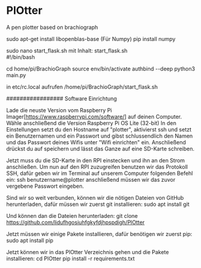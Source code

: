 # PlOtter
A pen plotter based on brachiograph

sudo apt-get install libopenblas-base (Für Numpy)
pip install numpy

sudo nano start_flask.sh
mit Inhalt:
start_flask.sh                               
#!/bin/bash

cd home/pi/BrachioGraph
source env/bin/activate
authbind --deep python3 main.py

in etc/rc.local aufrufen /home/pi/BrachioGraph/start_flask.sh


#################
Software Einrichtung

Lade die neuste Version vom Raspberry Pi Imager[https://www.raspberrypi.com/software/] auf deinen Computer.
Wähle anschließend die Version Raspberry Pi OS Lite (32-bit)
In den Einstellungen setzt du den Hostname auf "plotter", aktivierst ssh und setzt ein Benutzernamen und ein Passwort und gibst schlussendlich den Namen und das Passwort deines Wifis unter "Wifi einrichten" ein. 
Anschließend drückst du auf speichern und lässt das Ganze auf eine SD-Karte schreiben.

Jetzt muss du die SD-Karte in den RPI einstecken und ihn an den Strom anschließen.
Um nun auf den RPI zuzugreifen benutzen wir das Protokoll SSH, dafür geben wir im Terminal auf unserem Computer folgenden Befehl ein:
ssh benutzername@plotter
anschließend müssen wir das zuvor vergebene Passwort eingeben.

Sind wir so weit verbunden, können wir die nötigen Dateien von GitHub herunterladen, dafür müssen wir zuerst git installieren:
sudo apt install git

Und können dan die Dateien herunterladen:
git clone https://github.com/lidufhgosiuhfgkyfdjhpspdigh/PlOtter

Jetzt müssen wir einige Pakete installieren, dafür benötigen wir zuerst pip:
sudo apt install pip

Jetzt können wir in das PlOtter Verzeichnis gehen und die Pakete installieren:
cd PlOtter
pip install -r requirements.txt
